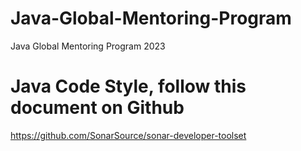 # Java-Global-Mentoring-Program
Java Global Mentoring Program 2023

# Java Code Style, follow this document on Github
https://github.com/SonarSource/sonar-developer-toolset
